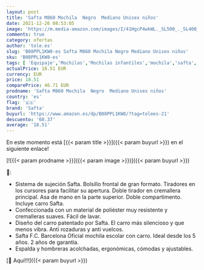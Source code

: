 ```yaml
---
layout: post
title: 'Safta M860 Mochila  Negro  Mediano Unisex niños'
date: 2021-12-26 08:53:05
image: 'https://m.media-amazon.com/images/I/41HgcP4wkWL._SL500_._SL400_.jpg'
comments: true
category: ofertas
author: 'tole.es'
slug: 'B08PPL1KW8-es Safta M860 Mochila Negro Mediano Unisex niños'
sku: 'B08PPL1KW8-es'
tags: [ 'Equipaje','Mochilas','Mochilas infantiles','mochila','safta', ]
actualPrice: 18.51 EUR
currency: EUR
price: 18.51
comparePrice: 46.71 EUR
prodname: 'Safta M860 Mochila  Negro  Mediano Unisex niños'
country: 'es'
flag: '🇪🇸'
brand: 'Safta'
buyurl: 'https://www.amazon.es/dp/B08PPL1KW8/?tag=tolees-21'
descuento: '60.37'
average: '18.51'
---
```


En este momento está [{{< param title >}}]({{< param buyurl >}}) en el siguiente enlace!

[![{{< param prodname >}}]({{< param image >}})]({{< param buyurl >}})

🔎:

- Sistema de sujeción Safta. Bolsillo frontal de gran formato. Tiradores en los cursores para facilitar su apertura. Doble tirador en cremallera principal. Asa de mano en la parte superior. Doble compartimento. Incluye carro Safta.
- Confeccionada con un material de poliéster muy resistente y cremalleras suaves. Fácil de lavar.
- Diseño del carro patentado por Safta. El carro más silencioso y que menos vibra. Anti rozaduras y anti vuelcos.
- Safta F.C. Barcelona Oficial mochila escolar con carro. Ideal desde los 5 años. 2 años de garantía.
- Espalda y hombreras acolchadas, ergonómicas, cómodas y ajustables.

[🛒 Aquí!!!]({{< param buyurl >}})
